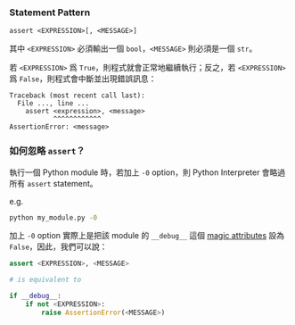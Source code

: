 ### Statement Pattern

```plaintext
assert <EXPRESSION>[, <MESSAGE>]
```

其中 `<EXPRESSION>` 必須輸出一個 `bool`，`<MESSAGE>` 則必須是一個 `str`。

若 `<EXPRESSION>` 爲 `True`，則程式就會正常地繼續執行；反之，若 `<EXPRESSION>` 爲 `False`，則程式會中斷並出現錯誤訊息：

```plaintext
Traceback (most recent call last):
  File ..., line ...
    assert <expression>, <message>
           ^^^^^^^^^^^^
AssertionError: <message>
```

### 如何忽略 `assert`？

執行一個 Python module 時，若加上 `-0` option，則 Python Interpreter 會略過所有 `assert` statement。

e.g.

```bash
python my_module.py -0
```

加上 `-0` option 實際上是把該 module 的 `__debug__` 這個 [magic attributes](</Programming Language/Python/Magic Method & Magic Attribute.md>) 設為 `False`，因此，我們可以說：

```Python
assert <EXPRESSION>, <MESSAGE>

# is equivalent to

if __debug__:
    if not <EXPRESSION>:
        raise AssertionError(<MESSAGE>)
```

